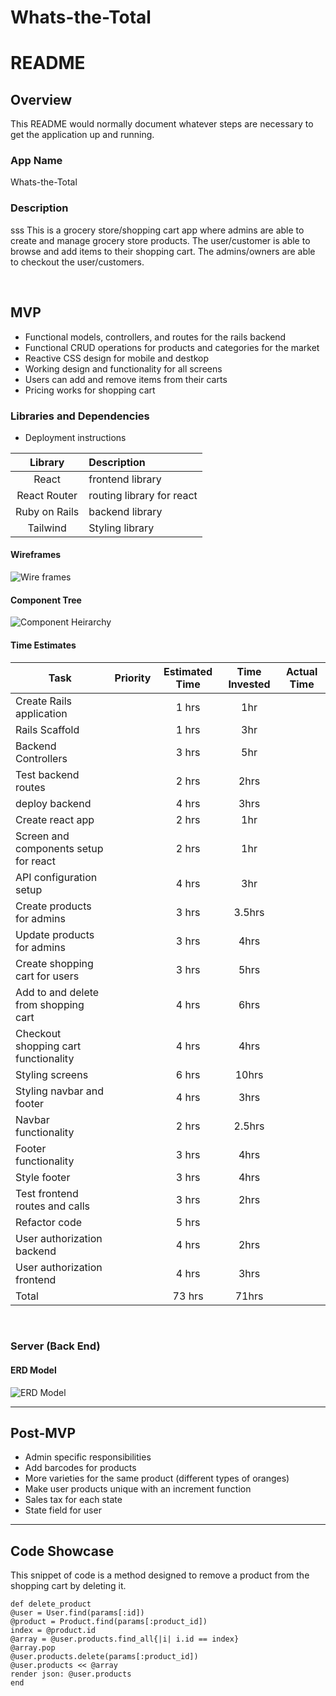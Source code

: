 # Whats-the-Total

# README

## Overview

This README would normally document whatever steps are necessary to get the
application up and running.

### App Name

Whats-the-Total

### Description

sss
This is a grocery store/shopping cart app where admins are able to create and manage grocery store products. The user/customer is able to browse and add items to their shopping cart. The admins/owners are able to checkout the user/customers.

<br>

## MVP

- Functional models, controllers, and routes for the rails backend
- Functional CRUD operations for products and categories for the market
- Reactive CSS design for mobile and destkop
- Working design and functionality for all screens
- Users can add and remove items from their carts
- Pricing works for shopping cart

### Libraries and Dependencies

- Deployment instructions

|    Library    | Description               |
| :-----------: | :------------------------ |
|     React     | frontend library          |
| React Router  | routing library for react |
| Ruby on Rails | backend library           |
|   Tailwind    | Styling library           |

#### Wireframes

![Wire frames](./images/Mobile-Desktop-Display.png)

#### Component Tree

![Component Heirarchy](images/Component-Heirarchy.png)

#### Time Estimates

| Task                                  | Priority | Estimated Time | Time Invested | Actual Time |
| ------------------------------------- | :------: | :------------: | :-----------: | :---------: |
| Create Rails application              |          |     1 hrs      |      1hr      |             |
| Rails Scaffold                        |          |     1 hrs      |      3hr      |             |
| Backend Controllers                   |          |     3 hrs      |      5hr      |             |
| Test backend routes                   |          |     2 hrs      |     2hrs      |             |
| deploy backend                        |          |     4 hrs      |     3hrs      |             |
| Create react app                      |          |     2 hrs      |      1hr      |             |
| Screen and components setup for react |          |     2 hrs      |      1hr      |             |
| API configuration setup               |          |     4 hrs      |      3hr      |             |
| Create products for admins            |          |     3 hrs      |    3.5hrs     |             |
| Update products for admins            |          |     3 hrs      |     4hrs      |             |
| Create shopping cart for users        |          |     3 hrs      |     5hrs      |             |
| Add to and delete from shopping cart  |          |     4 hrs      |     6hrs      |             |
| Checkout shopping cart functionality  |          |     4 hrs      |     4hrs      |             |
| Styling screens                       |          |     6 hrs      |     10hrs     |             |
| Styling navbar and footer             |          |     4 hrs      |     3hrs      |             |
| Navbar functionality                  |          |     2 hrs      |    2.5hrs     |             |
| Footer functionality                  |          |     3 hrs      |     4hrs      |             |
| Style footer                          |          |     3 hrs      |     4hrs      |             |
| Test frontend routes and calls        |          |     3 hrs      |     2hrs      |             |
| Refactor code                         |          |     5 hrs      |               |             |
| User authorization backend            |          |     4 hrs      |     2hrs      |             |
| User authorization frontend           |          |     4 hrs      |     3hrs      |             |
| Total                                 |          |     73 hrs     |     71hrs     |             |

<br>

### Server (Back End)

#### ERD Model

![ERD Model](./images/ERD.png)

---

## Post-MVP

- Admin specific responsibilities
- Add barcodes for products
- More varieties for the same product (different types of oranges)
- Make user products unique with an increment function
- Sales tax for each state
- State field for user

---

## Code Showcase

This snippet of code is a method designed to remove a product from the shopping cart by deleting it.

```
def delete_product
@user = User.find(params[:id])
@product = Product.find(params[:product_id])
index = @product.id
@array = @user.products.find_all{|i| i.id == index}
@array.pop
@user.products.delete(params[:product_id])
@user.products << @array
render json: @user.products
end
```
